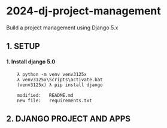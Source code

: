 # 2024-dj-project-management
Build a project management using Django 5.x


## 1. SETUP

#### 1. Install django 5.0

        λ python -m venv venv3125x
        λ venv3125x\Scripts\activate.bat
        (venv3125x) λ pip install django

        modified:   README.md
        new file:   requirements.txt


## 2. DJANGO PROJECT AND APPS
